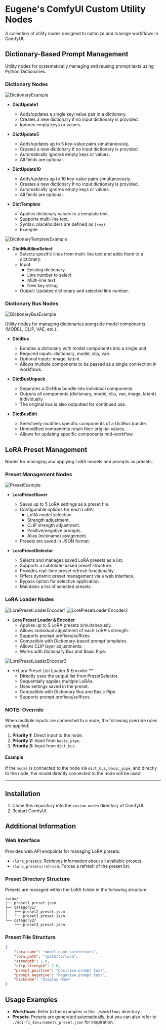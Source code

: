 # Eugene's ComfyUI Custom Utility Nodes

A collection of utility nodes designed to optimize and manage workflows in ComfyUI.

## Dictionary-Based Prompt Management
Utility nodes for systematically managing and reusing prompt texts using Python Dictionaries.

### Dictionary Nodes

![DictionaryExample](images/DictionaryExample.jpg)

- **DictUpdate1**
  - Adds/updates a single key-value pair in a dictionary.
  - Creates a new dictionary if no input dictionary is provided.
  - Ignores empty keys or values.

- **DictUpdate5**
  - Adds/updates up to 5 key-value pairs simultaneously.
  - Creates a new dictionary if no input dictionary is provided.
  - Automatically ignores empty keys or values.
  - All fields are optional.

- **DictUpdate10**
  - Adds/updates up to 10 key-value pairs simultaneously.
  - Creates a new dictionary if no input dictionary is provided.
  - Automatically ignores empty keys or values.
  - All fields are optional.

- **DictTemplate**
  - Applies dictionary values to a template text.
  - Supports multi-line text.
  - Syntax: placeholders are defined as `{key}`.
  - Example:

![DictionaryTempleteExample](images/DictionaryTempleteExample.jpg)

- **DictMultilineSelect**
  - Selects specific lines from multi-line text and adds them to a dictionary.
  - Input:
    - Existing dictionary.
    - Line number to select.
    - Multi-line text.
    - New key string.
  - Output: Updated dictionary and selected line number.

### Dictionary Bus Nodes
![DictionaryBusExample](images/DictionaryBusExample.jpg)

Utility nodes for managing dictionaries alongside model components (MODEL, CLIP, VAE, etc.).

- **DictBus**
  - Bundles a dictionary with model components into a single unit.
  - Required inputs: dictionary, model, clip, vae.
  - Optional inputs: image, latent.
  - Allows multiple components to be passed as a single connection in workflows.

- **DictBusUnpack**
  - Separates a DictBus bundle into individual components.
  - Outputs all components (dictionary, model, clip, vae, image, latent) individually.
  - The original bus is also outputted for continued use.

- **DictBusEdit**
  - Selectively modifies specific components of a DictBus bundle.
  - Unmodified components retain their original values.
  - Allows for updating specific components mid-workflow.

## LoRA Preset Management
Nodes for managing and applying LoRA models and prompts as presets.

### Preset Management Nodes
![PresetExample](images/PresetExample.jpg)

- **LoraPresetSaver**
  - Saves up to 5 LoRA settings as a preset file.
  - Configurable options for each LoRA:
    - LoRA model selection.
    - Strength adjustment.
    - CLIP strength adjustment.
    - Positive/negative prompts.
    - Alias (nickname) assignment.
  - Presets are saved in JSON format.

- **LoraPresetSelector**
  - Selects and manages saved LoRA presets as a list.
  - Supports a subfolder-based preset structure.
  - Provides real-time preset refresh functionality.
  - Offers dynamic preset management via a web interface.
  - Bypass option for selective application.
  - Maintains a list of selected presets.

### LoRA Loader Nodes
![LorePresetLoaderEncoder1](images/LorePresetLoaderEncoder1.jpg)
![LorePresetLoaderEncoder2](images/LorePresetLoaderEncoder2.jpg)

- **Lora Preset Loader & Encoder**
  - Applies up to 5 LoRA presets simultaneously.
  - Allows individual adjustment of each LoRA's strength.
  - Supports prompt prefixes/suffixes.
  - Compatible with Dictionary-based prompt templates.
  - Allows CLIP layer adjustments.
  - Works with Dictionary Bus and Basic Pipe.

![LorePresetLoaderEncoder3](images/LorePresetLoaderEncoder3.jpg)

- **Lora Preset List Loader & Encoder **
  - Directly uses the output list from PresetSelector.
  - Sequentially applies multiple LoRAs.
  - Uses settings saved in the preset.
  - Compatible with Dictionary Bus and Basic Pipe.
  - Supports prompt prefixes/suffixes.

### **NOTE: Override**
When multiple inputs are connected to a node, the following override rules are applied:

1. **Priority 1:** Direct input to the node.
2. **Priority 2:** Input from `basic_pipe`.
3. **Priority 3:** Input from `dict_bus`.

#### **Example**
If the `model` is connected to the node via `dict_bus`, `basic_pipe`, and directly to the node, the model directly connected to the node will be used.

----

## Installation
1. Clone this repository into the `custom_nodes` directory of ComfyUI.
2. Restart ComfyUI.

## Additional Information
### Web Interface
Provides web API endpoints for managing LoRA presets:
- `/lora_presets`: Retrieves information about all available presets.
- `/lora_presets/refresh`: Forces a refresh of the preset list.

### Preset Directory Structure
Presets are managed within the LoRA folder in the following structure:
```
loras/
├── preset1_preset.json
├── category1/
│   ├── preset2_preset.json
│   └── preset3_preset.json
└── category2/
    └── preset4_preset.json
```

### Preset File Structure
```json
{
    "lora_name": "model_name.safetensors",
    "lora_path": "/path/to/lora",
    "strength": 1.0,
    "clip_strength": 1.0,
    "prompt_positive": "positive prompt text",
    "prompt_negative": "negative prompt text",
    "nickname": "Display Name"
}
```

## Usage Examples
- **Workflows**: Refer to the examples in the `./workflows` directory.
- **Presets**: Presets are generated automatically, but you can also refer to `./Sci-fi_Enviroments_preset.json` for inspiration.